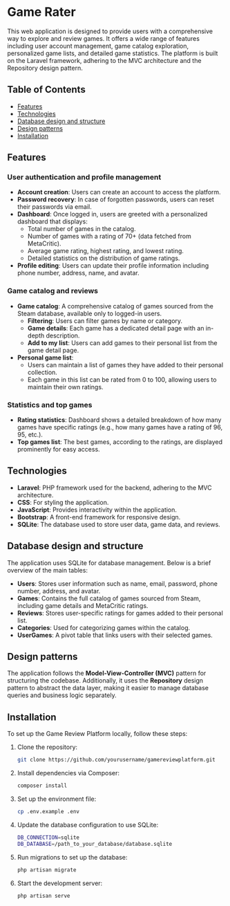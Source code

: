 # Game Rater

This web application is designed to provide users with a comprehensive way to explore and review games. It offers a wide range of features including user account management, game catalog exploration, personalized game lists, and detailed game statistics. The platform is built on the Laravel framework, adhering to the MVC architecture and the Repository design pattern.

## Table of Contents
- [Features](#features)
- [Technologies](#technologies)
- [Database design and structure](#database-design-and-structure)
- [Design patterns](#design-patterns)
- [Installation](#installation)

## Features

### User authentication and profile management
- **Account creation**: Users can create an account to access the platform.
- **Password recovery**: In case of forgotten passwords, users can reset their passwords via email.
- **Dashboard**: Once logged in, users are greeted with a personalized dashboard that displays:
    - Total number of games in the catalog.
    - Number of games with a rating of 70+ (data fetched from MetaCritic).
    - Average game rating, highest rating, and lowest rating.
    - Detailed statistics on the distribution of game ratings.
- **Profile editing**: Users can update their profile information including phone number, address, name, and avatar.

### Game catalog and reviews
- **Game catalog**: A comprehensive catalog of games sourced from the Steam database, available only to logged-in users.
    - **Filtering**: Users can filter games by name or category.
    - **Game details**: Each game has a dedicated detail page with an in-depth description.
    - **Add to my list**: Users can add games to their personal list from the game detail page.
- **Personal game list**:
    - Users can maintain a list of games they have added to their personal collection.
    - Each game in this list can be rated from 0 to 100, allowing users to maintain their own ratings.

### Statistics and top games
- **Rating statistics**: Dashboard shows a detailed breakdown of how many games have specific ratings (e.g., how many games have a rating of 96, 95, etc.).
- **Top games list**: The best games, according to the ratings, are displayed prominently for easy access.

## Technologies
- **Laravel**: PHP framework used for the backend, adhering to the MVC architecture.
- **CSS**: For styling the application.
- **JavaScript**: Provides interactivity within the application.
- **Bootstrap**: A front-end framework for responsive design.
- **SQLite**: The database used to store user data, game data, and reviews.

## Database design and structure

The application uses SQLite for database management. Below is a brief overview of the main tables:

- **Users**: Stores user information such as name, email, password, phone number, address, and avatar.
- **Games**: Contains the full catalog of games sourced from Steam, including game details and MetaCritic ratings.
- **Reviews**: Stores user-specific ratings for games added to their personal list.
- **Categories**: Used for categorizing games within the catalog.
- **UserGames**: A pivot table that links users with their selected games.

## Design patterns

The application follows the **Model-View-Controller (MVC)** pattern for structuring the codebase. Additionally, it uses the **Repository** design pattern to abstract the data layer, making it easier to manage database queries and business logic separately.

## Installation

To set up the Game Review Platform locally, follow these steps:

1. Clone the repository:
   ```bash
   git clone https://github.com/yourusername/gamereviewplatform.git

2. Install dependencies via Composer:
   ```bash
   composer install

3. Set up the environment file:
   ```bash
   cp .env.example .env

4. Update the database configuration to use SQLite:
   ```bash
   DB_CONNECTION=sqlite
   DB_DATABASE=/path_to_your_database/database.sqlite

5. Run migrations to set up the database:
   ```bash
   php artisan migrate

6. Start the development server:
   ```bash
   php artisan serve
